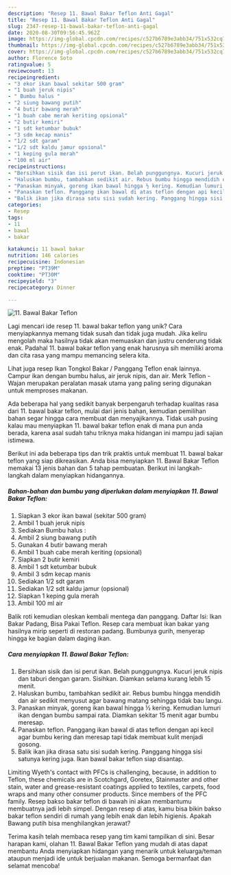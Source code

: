 ```yaml
---
description: "Resep 11. Bawal Bakar Teflon Anti Gagal"
title: "Resep 11. Bawal Bakar Teflon Anti Gagal"
slug: 2347-resep-11-bawal-bakar-teflon-anti-gagal
date: 2020-08-30T09:56:45.962Z
image: https://img-global.cpcdn.com/recipes/c527b6789e3abb34/751x532cq70/11-bawal-bakar-teflon-foto-resep-utama.jpg
thumbnail: https://img-global.cpcdn.com/recipes/c527b6789e3abb34/751x532cq70/11-bawal-bakar-teflon-foto-resep-utama.jpg
cover: https://img-global.cpcdn.com/recipes/c527b6789e3abb34/751x532cq70/11-bawal-bakar-teflon-foto-resep-utama.jpg
author: Florence Soto
ratingvalue: 5
reviewcount: 13
recipeingredient:
- "3 ekor ikan bawal sekitar 500 gram"
- "1 buah jeruk nipis"
- " Bumbu halus "
- "2 siung bawang putih"
- "4 butir bawang merah"
- "1 buah cabe merah keriting opsional"
- "2 butir kemiri"
- "1 sdt ketumbar bubuk"
- "3 sdm kecap manis"
- "1/2 sdt garam"
- "1/2 sdt kaldu jamur opsional"
- "1 keping gula merah"
- "100 ml air"
recipeinstructions:
- "Bersihkan sisik dan isi perut ikan. Belah punggungnya. Kucuri jeruk nipis dan taburi dengan garam. Sisihkan. Diamkan selama kurang lebih 15 menit."
- "Haluskan bumbu, tambahkan sedikit air. Rebus bumbu hingga mendidih dan air sedikit menyusut agar bawang matang sehingga tidak bau langu."
- "Panaskan minyak, goreng ikan bawal hingga ½ kering. Kemudian lumuri ikan dengan bumbu sampai rata. Diamkan sekitar 15 menit agar bumbu meresap."
- "Panaskan teflon. Panggang ikan bawal di atas teflon dengan api kecil agar bumbu kering dan meresap tapi tidak membuat kulit menjadi gosong."
- "Balik ikan jika dirasa satu sisi sudah kering. Panggang hingga sisi satunya kering juga. Ikan bawal bakar teflon siap disantap."
categories:
- Resep
tags:
- 11
- bawal
- bakar

katakunci: 11 bawal bakar 
nutrition: 146 calories
recipecuisine: Indonesian
preptime: "PT39M"
cooktime: "PT30M"
recipeyield: "3"
recipecategory: Dinner

---
```



![11. Bawal Bakar Teflon](https://img-global.cpcdn.com/recipes/c527b6789e3abb34/751x532cq70/11-bawal-bakar-teflon-foto-resep-utama.jpg)

Lagi mencari ide resep 11. bawal bakar teflon yang unik? Cara menyiapkannya memang tidak susah dan tidak juga mudah. Jika keliru mengolah maka hasilnya tidak akan memuaskan dan justru cenderung tidak enak. Padahal 11. bawal bakar teflon yang enak harusnya sih memiliki aroma dan cita rasa yang mampu memancing selera kita.

Lihat juga resep Ikan Tongkol Bakar / Panggang Teflon enak lainnya. Campur ikan dengan bumbu halus, air jeruk nipis, dan air. Merk Teflon - Wajan merupakan peralatan masak utama yang paling sering digunakan untuk memproses makanan.

Ada beberapa hal yang sedikit banyak berpengaruh terhadap kualitas rasa dari 11. bawal bakar teflon, mulai dari jenis bahan, kemudian pemilihan bahan segar hingga cara membuat dan menyajikannya. Tidak usah pusing kalau mau menyiapkan 11. bawal bakar teflon enak di mana pun anda berada, karena asal sudah tahu triknya maka hidangan ini mampu jadi sajian istimewa.


Berikut ini ada beberapa tips dan trik praktis untuk membuat 11. bawal bakar teflon yang siap dikreasikan. Anda bisa menyiapkan 11. Bawal Bakar Teflon memakai 13 jenis bahan dan 5 tahap pembuatan. Berikut ini langkah-langkah dalam menyiapkan hidangannya.

<!--inarticleads1-->

##### Bahan-bahan dan bumbu yang diperlukan dalam menyiapkan 11. Bawal Bakar Teflon:

1. Siapkan 3 ekor ikan bawal (sekitar 500 gram)
1. Ambil 1 buah jeruk nipis
1. Sediakan  Bumbu halus :
1. Ambil 2 siung bawang putih
1. Gunakan 4 butir bawang merah
1. Ambil 1 buah cabe merah keriting (opsional)
1. Siapkan 2 butir kemiri
1. Ambil 1 sdt ketumbar bubuk
1. Ambil 3 sdm kecap manis
1. Sediakan 1/2 sdt garam
1. Sediakan 1/2 sdt kaldu jamur (opsional)
1. Siapkan 1 keping gula merah
1. Ambil 100 ml air


Balik roti kemudian oleskan kembali mentega dan panggang. Daftar Isi: Ikan Bakar Padang, Bisa Pakai Teflon. Resep cara membuat ikan bakar yang hasilnya mirip seperti di restoran padang. Bumbunya gurih, menyerap hingga ke bagian dalam daging ikan. 

<!--inarticleads2-->

##### Cara menyiapkan 11. Bawal Bakar Teflon:

1. Bersihkan sisik dan isi perut ikan. Belah punggungnya. Kucuri jeruk nipis dan taburi dengan garam. Sisihkan. Diamkan selama kurang lebih 15 menit.
1. Haluskan bumbu, tambahkan sedikit air. Rebus bumbu hingga mendidih dan air sedikit menyusut agar bawang matang sehingga tidak bau langu.
1. Panaskan minyak, goreng ikan bawal hingga ½ kering. Kemudian lumuri ikan dengan bumbu sampai rata. Diamkan sekitar 15 menit agar bumbu meresap.
1. Panaskan teflon. Panggang ikan bawal di atas teflon dengan api kecil agar bumbu kering dan meresap tapi tidak membuat kulit menjadi gosong.
1. Balik ikan jika dirasa satu sisi sudah kering. Panggang hingga sisi satunya kering juga. Ikan bawal bakar teflon siap disantap.


Limiting Wyeth&#39;s contact with PFCs is challenging, because, in addition to Teflon, these chemicals are in Scotchgard, Goretex, Stainmaster and other stain, water and grease-resistant coatings applied to textiles, carpets, food wraps and many other consumer products. Since members of the PFC family. Resep bakso bakar teflon di bawah ini akan membantumu membuatnya jadi lebih simpel. Dengan resep di atas, kamu bisa bikin bakso bakar teflon sendiri di rumah yang lebih enak dan lebih higienis. Apakah Bawang putih bisa menghilangkan jerawat? 

Terima kasih telah membaca resep yang tim kami tampilkan di sini. Besar harapan kami, olahan 11. Bawal Bakar Teflon yang mudah di atas dapat membantu Anda menyiapkan hidangan yang menarik untuk keluarga/teman ataupun menjadi ide untuk berjualan makanan. Semoga bermanfaat dan selamat mencoba!
